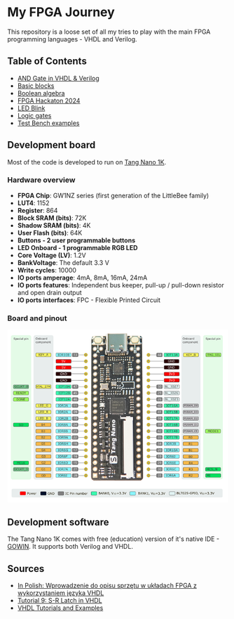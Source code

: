 # My FPGA Journey

This repository is a loose set of all my tries to play with the main FPGA programming languages - VHDL and Verilog.

## Table of Contents
- [AND Gate in VHDL & Verilog](./src/and-gate-in-vhdl-verilog/)
- [Basic blocks](./src/basic-blocks/)
- [Boolean algebra](./src/boolean-algebra/)
- [FPGA Hackaton 2024](./src/fpga-hackaton-2024/)
- [LED Blink](./src/led-blink/)
- [Logic gates](./src/logic-gates/)
- [Test Bench examples](./src/test-bench-examples/)

## Development board

Most of the code is developed to run on [Tang Nano 1K](https://wiki.sipeed.com/hardware/en/tang/Tang-Nano-1K/Nano-1k.html).

### Hardware overview

- **FPGA Chip**: GW1NZ series (first generation of the LittleBee family)
- **LUT4**: 1152
- **Register**: 864
- **Block SRAM (bits)**: 72K
- **Shadow SRAM (bits)**: 4K
- **User Flash (bits)**: 64K
- **Buttons - 2 user programmable buttons**
- **LED Onboard - 1 programmable RGB LED**
- **Core Voltage (LV)**: 1.2V
- **BankVoltage**: The default 3.3 V
- **Write cycles**: 10000
- **IO ports amperage**: 4mA, 8mA, 16mA, 24mA
- **IO ports features**: Independent bus keeper, pull-up / pull-down resistor and open drain output
- **IO ports interfaces**: FPC - Flexible Printed Circuit


### Board and pinout

![TN1K](./assets/board-images/Tang_Nano_1K.png)

## Development software

The Tang Nano 1K comes with free (education) version of it's native IDE - [GOWIN](https://www.gowinsemi.com/en/). It supports both Verilog and VHDL.

## Sources

- [In Polish: Wprowadzenie do opisu sprzętu w układach FPGA z wykorzystaniem języka VHDL](https://sii.pl/blog/wprowadzenie-do-opisu-sprzetu-w-ukladach-fpga-z-wykorzystaniem-jezyka-vhdl/)
- [Tutorial 9: S-R Latch in VHDL](https://startingelectronics.org/software/VHDL-CPLD-course/tut9-SR-latch/)
- [VHDL Tutorials and Examples](https://nandland.com/learn-vhdl/)